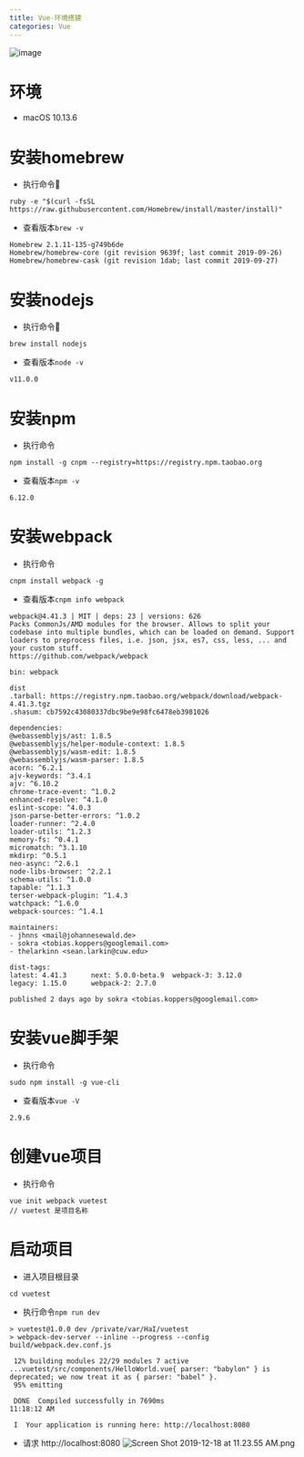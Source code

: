 ```yaml
---
title: Vue-环境搭建
categories: Vue
---
```


![image](https://upload-images.jianshu.io/upload_images/15325592-769127ae65aecda0.jpg?imageMogr2/auto-orient/strip%7CimageView2/2/w/1240)
<!-- more -->

# 环境
- macOS 10.13.6

# 安装homebrew
- 执行命令
```
ruby -e "$(curl -fsSL https://raw.githubusercontent.com/Homebrew/install/master/install)"
```
- 查看版本```brew -v```
```
Homebrew 2.1.11-135-g749b6de
Homebrew/homebrew-core (git revision 9639f; last commit 2019-09-26)
Homebrew/homebrew-cask (git revision 1dab; last commit 2019-09-27)
```
# 安装nodejs
- 执行命令
```
brew install nodejs
```
- 查看版本```node -v```
```
v11.0.0
```
# 安装npm
- 执行命令
```
npm install -g cnpm --registry=https://registry.npm.taobao.org
```
- 查看版本```npm -v```
```
6.12.0
```
# 安装webpack
- 执行命令
```
cnpm install webpack -g
```
- 查看版本```cnpm info webpack```
```
webpack@4.41.3 | MIT | deps: 23 | versions: 626
Packs CommonJs/AMD modules for the browser. Allows to split your codebase into multiple bundles, which can be loaded on demand. Support loaders to preprocess files, i.e. json, jsx, es7, css, less, ... and your custom stuff.
https://github.com/webpack/webpack

bin: webpack

dist
.tarball: https://registry.npm.taobao.org/webpack/download/webpack-4.41.3.tgz
.shasum: cb7592c43080337dbc9be9e98fc6478eb3981026

dependencies:
@webassemblyjs/ast: 1.8.5
@webassemblyjs/helper-module-context: 1.8.5
@webassemblyjs/wasm-edit: 1.8.5
@webassemblyjs/wasm-parser: 1.8.5
acorn: ^6.2.1
ajv-keywords: ^3.4.1
ajv: ^6.10.2
chrome-trace-event: ^1.0.2
enhanced-resolve: ^4.1.0
eslint-scope: ^4.0.3
json-parse-better-errors: ^1.0.2
loader-runner: ^2.4.0
loader-utils: ^1.2.3
memory-fs: ^0.4.1
micromatch: ^3.1.10
mkdirp: ^0.5.1
neo-async: ^2.6.1
node-libs-browser: ^2.2.1
schema-utils: ^1.0.0
tapable: ^1.1.3
terser-webpack-plugin: ^1.4.3
watchpack: ^1.6.0
webpack-sources: ^1.4.1

maintainers:
- jhnns <mail@johannesewald.de>
- sokra <tobias.koppers@googlemail.com>
- thelarkinn <sean.larkin@cuw.edu>

dist-tags:
latest: 4.41.3      next: 5.0.0-beta.9  webpack-3: 3.12.0
legacy: 1.15.0      webpack-2: 2.7.0

published 2 days ago by sokra <tobias.koppers@googlemail.com>
```
#  安装vue脚手架
- 执行命令
```
sudo npm install -g vue-cli
```
- 查看版本```vue -V```
```
2.9.6
```
# 创建vue项目
- 执行命令
```
vue init webpack vuetest 
// vuetest 是项目名称
```
# 启动项目
- 进入项目根目录
```
cd vuetest
```
- 执行命令```npm run dev```
```
> vuetest@1.0.0 dev /private/var/HaI/vuetest
> webpack-dev-server --inline --progress --config build/webpack.dev.conf.js

 12% building modules 22/29 modules 7 active ...vuetest/src/components/HelloWorld.vue{ parser: "babylon" } is deprecated; we now treat it as { parser: "babel" }.
 95% emitting

 DONE  Compiled successfully in 7690ms                                          11:18:12 AM

 I  Your application is running here: http://localhost:8080
```
- 请求 http://localhost:8080
![Screen Shot 2019-12-18 at 11.23.55 AM.png](https://upload-images.jianshu.io/upload_images/15325592-7516b2fefe7063e7.png?imageMogr2/auto-orient/strip%7CimageView2/2/w/1240)
<!-- more -->


